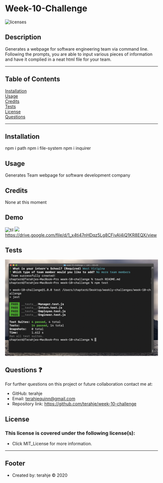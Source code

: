 # Week-10-Challenge

![licenses](https://img.shields.io/badge/License-MIT_License-blue.svg)

## Description
Generates a webpage for software engineering team via command line.  Following the prompts, you are able to input various pieces of information and have it complied in a neat html file for your team. 
***
## Table of Contents
[Installation](#installation)<br>
[Usage](#usage)<br>
[Credits](#credits)<br>
[Tests](#tests)<br>
[License](#license)<br>
[Questions](#questions)<br>
***
## Installation
npm i path
npm i file-system
npm i inquirer

## Usage
Generates Team webpage for software development company

## Credits
None at this moment

## Demo
![til](/assets/images/demo.gif)
![](/assets/images/screenshot.jpg)
https://drive.google.com/file/d/1_x4ti47nHDqz5Lg8CFivAI4iQ1KR8EQX/view


## Tests
![](/assets/images/tests.jpg)

## Questions :question:
For further questions on this project or future collaboration contact me at:<br>
* GitHub: terahje
* Email: terahjequinn@gmail.com
* Repository link: https://github.com/terahje/week-10-challenge

## License
### This license is covered under the following license(s):
* Click MIT_License for more information.
***


## Footer
* Created by: terahje :copyright: 2020
